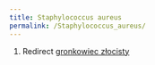 ```yaml
---
title: Staphylococcus aureus
permalink: /Staphylococcus_aureus/
---
```


1.  Redirect [gronkowiec złocisty](/gronkowiec_złocisty "wikilink")
